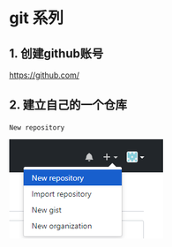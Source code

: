 # git 系列

## 1. 创建github账号

https://github.com/

## 2. 建立自己的一个仓库

  `New repository`

![new-repository](..\resources\img\new-repository.png)